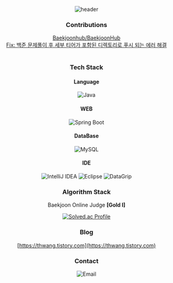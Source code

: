 <div align="center">

![header](https://capsule-render.vercel.app/api?type=waving&color=gradient&height=200&section=header&text=Welcome%20to%20Taewon's%20GitHub🌱&fontSize=50)

### Contributions

[Baekjoonhub/BaekjoonHub](https://github.com/BaekjoonHub/BaekjoonHub)
<br/>
[Fix: 백준 문제풀이 후 세부 티어가 포함된 디렉토리로 푸시 되는 에러 해결](https://github.com/BaekjoonHub/BaekjoonHub/pull/241)
<br/><br/>


### Tech Stack

<!-- https://shields.io/ -->

#### Language

![Java](https://img.shields.io/badge/java-%23000000.svg?style=for-the-badge&logo=openjdk&logoColor=white)

#### WEB

![Spring Boot](https://img.shields.io/badge/SpringBoot-%23000000.svg?style=for-the-badge&logo=springboot&logoColor=white)

#### DataBase

![MySQL](https://img.shields.io/badge/MySql-%23000000.svg?style=for-the-badge&logo=mysql&logoColor=white)

#### IDE

![IntelliJ IDEA](https://img.shields.io/badge/IntelliJ-%23000000.svg?style=for-the-badge&logo=intellij-idea&logoColor=white)
![Eclipse](https://img.shields.io/badge/Eclipse-%23000000.svg?style=for-the-badge&logo=Eclipse&logoColor=white)
![DataGrip](https://img.shields.io/badge/DataGrip-%23000000.svg?style=for-the-badge&logo=datagrip&logoColor=white)

### Algorithm Stack

Baekjoon Online Judge **[Gold I]**
  
  [![Solved.ac Profile](http://mazassumnida.wtf/api/v2/generate_badge?boj=htw1203)](https://solved.ac/htw1203)

### Blog

[https://thwang.tistory.com](https://thwang.tistory.com)

### Contact

![Email](https://img.shields.io/badge/htw1203@gmail.com-EA4335?style=for-the-badge&logo=Gmail&logoColor=FFFFFF)

<!-- > ## **Github Contribute** -->

  <!-- https://github.com/Ashutosh00710/github-readme-activity-graph -->

<!-- [![Taewon's github activity graph](https://github-readme-activity-graph.vercel.app/graph?username=thwang26&theme=high-contrast)](https://github.com/ashutosh00710/github-readme-activity-graph) -->

<!-- [![Top Langs](https://github-readme-stats.vercel.app/api/top-langs/?username=thwang26&langs_count=5&theme=dark)](https://github.com/thwang26/github-readme-stats) -->

</div>
